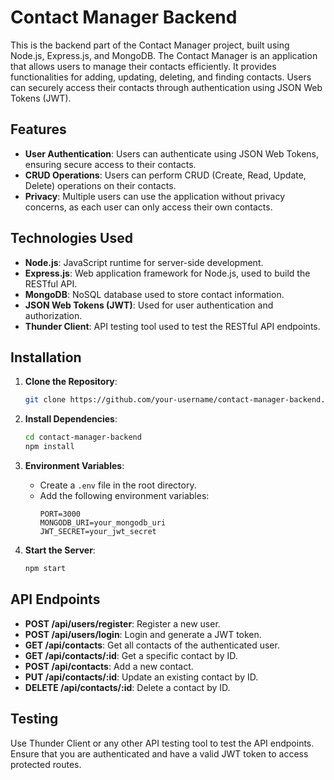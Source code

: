 # Contact Manager Backend

This is the backend part of the Contact Manager project, built using Node.js, Express.js, and MongoDB. The Contact Manager is an application that allows users to manage their contacts efficiently. It provides functionalities for adding, updating, deleting, and finding contacts. Users can securely access their contacts through authentication using JSON Web Tokens (JWT).

## Features

- **User Authentication**: Users can authenticate using JSON Web Tokens, ensuring secure access to their contacts.
- **CRUD Operations**: Users can perform CRUD (Create, Read, Update, Delete) operations on their contacts.
- **Privacy**: Multiple users can use the application without privacy concerns, as each user can only access their own contacts.

## Technologies Used

- **Node.js**: JavaScript runtime for server-side development.
- **Express.js**: Web application framework for Node.js, used to build the RESTful API.
- **MongoDB**: NoSQL database used to store contact information.
- **JSON Web Tokens (JWT)**: Used for user authentication and authorization.
- **Thunder Client**: API testing tool used to test the RESTful API endpoints.

## Installation

1. **Clone the Repository**: 
    ```bash
    git clone https://github.com/your-username/contact-manager-backend.git
    ```

2. **Install Dependencies**:
    ```bash
    cd contact-manager-backend
    npm install
    ```

3. **Environment Variables**:
    - Create a `.env` file in the root directory.
    - Add the following environment variables:
        ```
        PORT=3000
        MONGODB_URI=your_mongodb_uri
        JWT_SECRET=your_jwt_secret
        ```

4. **Start the Server**:
    ```bash
    npm start
    ```

## API Endpoints

- **POST /api/users/register**: Register a new user.
- **POST /api/users/login**: Login and generate a JWT token.
- **GET  /api/contacts**: Get all contacts of the authenticated user.
- **GET /api/contacts/:id**: Get a specific contact by ID.
- **POST /api/contacts**: Add a new contact.
- **PUT /api/contacts/:id**: Update an existing contact by ID.
- **DELETE /api/contacts/:id**: Delete a contact by ID.

## Testing

Use Thunder Client or any other API testing tool to test the API endpoints. Ensure that you are authenticated and have a valid JWT token to access protected routes.


